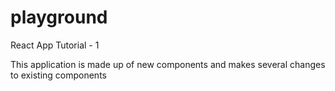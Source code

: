# playground
React App Tutorial - 1

This application is made up of new components
and makes several changes to existing components
